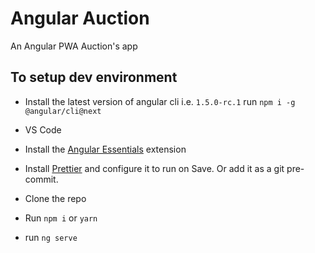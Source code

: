 # Angular Auction

An Angular PWA Auction's app 


## To setup dev environment

* Install the latest version of angular cli i.e. `1.5.0-rc.1` run `npm i -g @angular/cli@next`
* VS Code
* Install the [Angular Essentials](https://marketplace.visualstudio.com/items?itemName=johnpapa.angular-essentials) extension
* Install [Prettier](https://marketplace.visualstudio.com/items?itemName=esbenp.prettier-vscode) and configure it to run on Save. Or add it as a git pre-commit.

* Clone the repo
* Run `npm i` or `yarn`
* run `ng serve`
